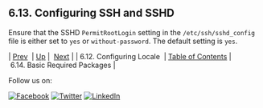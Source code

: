 ## 6.13. Configuring SSH and SSHD

Ensure that the SSHD `PermitRootLogin` setting in the `/etc/ssh/sshd_config` file is either set to `yes` or `without-password`. The default setting is `yes`.

| [Prev](byb.config_vertica_services.php)  | [Up](before_you_begin.php) |  [Next](byb.basic_packages.php) |
| 6.12. Configuring Locale  | [Table of Contents](index.php) |  6.14. Basic Required Packages |

Follow us on:

[![Facebook](https://support.messagesystems.com/images/icon-facebook.png)](http://www.facebook.com/messagesystems) [![Twitter](https://support.messagesystems.com/images/icon-twitter.png)](http://twitter.com/#!/MessageSystems) [![LinkedIn](https://support.messagesystems.com/images/icon-linkedin.png)](http://www.linkedin.com/company/message-systems)